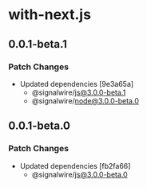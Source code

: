 # with-next.js

## 0.0.1-beta.1

### Patch Changes

- Updated dependencies [9e3a65a]
  - @signalwire/js@3.0.0-beta.1
  - @signalwire/node@3.0.0-beta.0

## 0.0.1-beta.0

### Patch Changes

- Updated dependencies [fb2fa66]
  - @signalwire/js@3.0.0-beta.0
